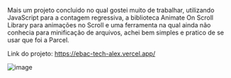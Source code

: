 Mais um projeto concluido no qual gostei muito de trabalhar, utilizando JavaScript para a contagem regressiva, a biblioteca Animate On Scroll Library
para animações no Scroll e uma ferramenta na qual ainda não conhecia para minificação de arquivos, achei bem simples e pratico de se usar que foi a Parcel.

Link do projeto: https://ebac-tech-alex.vercel.app/


![image](https://github.com/Lostleleco/Ebac_tech/assets/158625504/078263c8-1c82-4579-be17-a5f2224c2c86)
